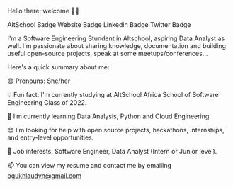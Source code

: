 Hello there; welcome 👋🏾

AltSchool Badge Website Badge Linkedin Badge Twitter Badge

I'm a Software Engineering Stundent in Altschool, aspiring Data Analyst as well. I'm passionate about sharing knowledge, documentation and building useful open-source projects, speak at some meetups/conferences...

Here's a quick summary about me:

😊 Pronouns: She/her

💡 Fun fact: I'm currently studying at AltSchool Africa School of Software Engineering Class of 2022.

🌱 I’m currently learning Data Analysis, Python and Cloud Engineering.

😊 I’m looking for help with open source projects, hackathons, internships, and entry-level opportunities.

💼 Job interests: Software Engineer, Data Analyst (Intern or Junior level).

📫 You can view my resume and contact me by emailing ogukhlaudyn@gmail.com


